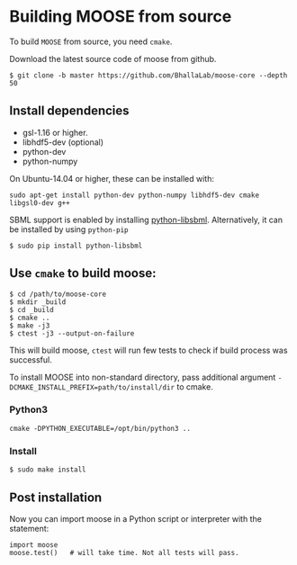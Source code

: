 # Building MOOSE from source

To build `MOOSE` from source, you need `cmake`.

Download the latest source code of moose from github.

    $ git clone -b master https://github.com/BhallaLab/moose-core --depth 50 

## Install dependencies

- gsl-1.16 or higher.
- libhdf5-dev (optional)
- python-dev
- python-numpy

On Ubuntu-14.04 or higher, these can be installed with:

    sudo apt-get install python-dev python-numpy libhdf5-dev cmake libgsl0-dev g++

SBML support is enabled by installing [python-libsbml](http://sbml.org/Software/libSBML/docs/python-api/libsbml-installation.html). Alternatively, it can be installed by using `python-pip`

    $ sudo pip install python-libsbml

## Use `cmake` to build moose:

    $ cd /path/to/moose-core
    $ mkdir _build
    $ cd _build
    $ cmake ..
    $ make -j3  
    $ ctest -j3 --output-on-failure

This will build moose, `ctest` will run few tests to check if build process was successful.

To install MOOSE into non-standard directory, pass additional argument `-DCMAKE_INSTALL_PREFIX=path/to/install/dir` to cmake.

### Python3

    cmake -DPYTHON_EXECUTABLE=/opt/bin/python3 ..

### Install

    $ sudo make install

## Post installation

Now you can import moose in a Python script or interpreter with the statement:

    import moose
    moose.test()   # will take time. Not all tests will pass.
